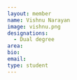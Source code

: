 ```yaml
---
layout: member
name: Vishnu Narayan
image: vishnu.png
designations: 
  - Dual degree
area:
bio:
email:
type: student
---
```


